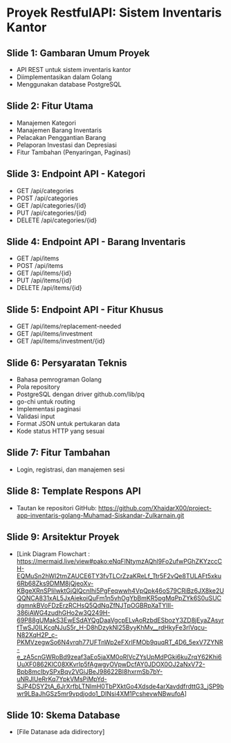 # Proyek RestfulAPI: Sistem Inventaris Kantor

## Slide 1: Gambaran Umum Proyek
- API REST untuk sistem inventaris kantor
- Diimplementasikan dalam Golang
- Menggunakan database PostgreSQL

## Slide 2: Fitur Utama
- Manajemen Kategori
- Manajemen Barang Inventaris
- Pelacakan Penggantian Barang
- Pelaporan Investasi dan Depresiasi
- Fitur Tambahan (Penyaringan, Paginasi)

## Slide 3: Endpoint API - Kategori
- GET /api/categories
- POST /api/categories
- GET /api/categories/{id}
- PUT /api/categories/{id}
- DELETE /api/categories/{id}

## Slide 4: Endpoint API - Barang Inventaris
- GET /api/items
- POST /api/items
- GET /api/items/{id}
- PUT /api/items/{id}
- DELETE /api/items/{id}

## Slide 5: Endpoint API - Fitur Khusus
- GET /api/items/replacement-needed
- GET /api/items/investment
- GET /api/items/investment/{id}

## Slide 6: Persyaratan Teknis
- Bahasa pemrograman Golang
- Pola repository
- PostgreSQL dengan driver github.com/lib/pq
- go-chi untuk routing
- Implementasi paginasi
- Validasi input
- Format JSON untuk pertukaran data
- Kode status HTTP yang sesuai

## Slide 7: Fitur Tambahan
- Login, registrasi, dan manajemen sesi

## Slide 8: Template Respons API
- Tautan ke repositori GitHub:
  https://github.com/XhaidarX00/project-app-inventaris-golang-Muhamad-Siskandar-Zulkarnain.git


## Slide 9: Arsitektur Proyek
- [Link Diagram Flowchart : https://mermaid.live/view#pako:eNqFlNtymzAQhl9Fo2ufwPGhZKYzccCH-EQMuSn2hWI2tmZAUCE6TY3fvTLCrZzaKReLf_Ttr5F2vQe8TULAFt5xku6Rb68Zks9DMM8jQjeoXv-KBgeXRnSPlilwktGjQlQcnIhi5PgFeqwwh4VpQpk46oS79CRiBz6JX8ke2UQQNCA831xAL5JxAiekoiQuFm1n5vhOgYbBmKR5pgMqPpZYk6S0uSUCdgmnkBVoFDzErzRCHsQ5QdNqZfNJTpOGBRpXaTYIIl-386iAWG4zudhGHo2w3Q249H-69P88gUMakS3EwESdAYQgDaaVgcpELvAoRzbdESbozY3ZD8jEyaZAsyrfTwSJ0ILKcqNJuS5r_H-D8hDzykNl25ByyKhMv__rdHkyFe3rlVqcu-N82XqH2P_c-PKMVzegwSo6N4vrqh77UFTnWp2eFXrlFMOb9quqRT_4D6_5exV7ZYNR-e_zA5cnGWRoBd9zeaf3aEo5jaXM0oRlVcZYsUpMdPGki6kuZrqY62Khi6UuXF0862KlC08XKvrlp5fAgwgyOVpwDcfAY0JDOX0OJ2aNxV72-Bpb8mcIbySPxBqv2VGiJBeJ98622BI8hxrmSb7bY-uNRJlUeRrKq7YpkVMsPiMpYd-SJP4DSY2tA_6JrXrfbLTNlmH0TbPXktGo4Xdsde4arXavddfrdttG3_jSP9bwr9LBaJhGSz5mr9vpdjodo1_DINsi4XM1PcshevwNBwufoA]

## Slide 10: Skema Database
- [File Datanase ada didirectory]